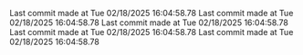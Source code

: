 
Last commit made at Tue 02/18/2025 16:04:58.78 
Last commit made at Tue 02/18/2025 16:04:58.78 
Last commit made at Tue 02/18/2025 16:04:58.78 
Last commit made at Tue 02/18/2025 16:04:58.78 
Last commit made at Tue 02/18/2025 16:04:58.78 

